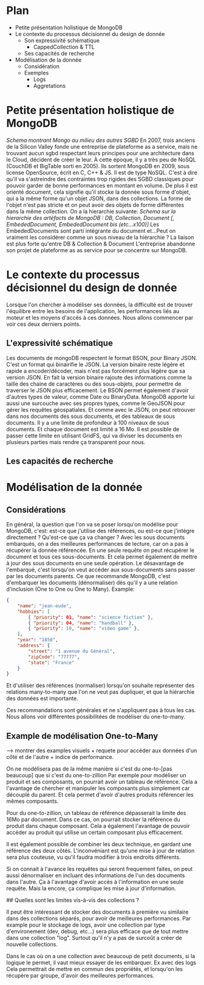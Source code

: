 # Plan
- Petite présentation holistique de MongoDB
- Le contexte du processus décisionnel du design de donnée
  - Son expressivité schématique
    - CappedCollection & TTL
  - Ses capacités de recherche
- Modélisation de la donnée
  - Considération
  - Exemples
    - Logs
    - Aggretations

# Petite présentation holistique de MongoDB

_Schema montrant Mongo au milieu des autres SGBD_
En 2007, trois anciens de la Silicon Valley fonde une entreprise de plateforme as a service, mais ne trouvant aucun sgbd respectant leurs principes pour une architecture dans le Cloud, décident de créer le leur. À cette époque, il y a très peu de NoSQL (CouchDB et BigTable sorti en 2005). Ils sortent MongoDB en 2009, sous license OpenSource, écrit en C, C++ & JS. Il est de type NoSQL. C'est à dire qu'il va s'astreindre des contraintes trop rigides des SGBD classiques pour pouvoir garder de bonne performances en montant en volume. De plus il est orienté document, cela signifie qu'il stocke la donnée sous forme d'objet, qui a la même forme qu'un objet JSON, dans des collections. La forme de l'objet n'est pas stricte et on peut avoir des objets de forme différentes dans la même collection.
On a la hierarchie suivante:
_Schema sur la hierarchie des artéfacts de MongoDB : DB, Collection, Document [, EmbededDocument, EmbededDocument bis (etc...x100)]_
Les EmbededDocuments sont parti intégrante du document et...Peut on vraiment les considérer comme un sous niveau de la hiérarchie ? La liaison est plus forte qu'entre DB & Collection & Document
L'entreprise abandonne son projet de plateforme as as service pour se concentre sur MongoDB.

# Le contexte du processus décisionnel du design de donnée

Lorsque l'on chercher à modéliser ses données, la difficulté est de trouver l'équilibre entre les besoins de l'application, les performances liés au moteur et les moyens d'accès à ces données. Nous allons commencer par voir ces deux derniers points.

## L'expressivité schématique

Les documents de mongoDB respectent le format BSON, pour Binary JSON. C'est un format qui binairifie le JSON. La version binaire reste légère et rapide a encoder/décoder, mais n'est pas forcément plus légère que sa version JSON. En fait la version binaire rajoute des informations comme la taille des chaine de caractères ou des sous-objets, pour permettre de traverser le JSON plus efficacement. Le BSON permet également d'avoir d'autres types de valeur, comme Date ou BinaryData. MongoDB apporte lui aussi une surcouche avec ses propres types, comme le GeoJSON pour gérer les requêtes géospatiales.
Et comme avec le JSON, on peut retrouver dans nos documents des sous documents, et des tableaux de sous documents. Il y a une limite de profondeur à 100 niveaux de sous documents.
Et chaque document est limité a 16 Mo. Il est possible de passer cette limite en utilisant GridFS, qui va diviser les documents en plusieurs parties mais rendre ça transparent pour nous.

## Les capacités de recherche

# Modélisation de la donnée

## Considérations

En général, la question que l'on va se poser lorsqu'on modélise pour MongoDB, c'est: est-ce que j'utilise des références, ou est-ce que j'intègre directement ?
Qu'est-ce que ça va changer ?
Avec les sous documents embarqués, on a des meilleures performances de lecture, car on a pas à récupérer la donnée référencée. En une seule requête on peut récupérer le document et tous ces sous-documents. Et cela permet également de mettre à jour des sous documents en une seule opération. Le désavantage de l'embarqué, c'est lorsqu'on veut accéder aux sous-documents sans passer par les documents parents.
Ce que recommande MongoDB, c'est d'embarquer les documents (dénormaliser) dès qu'il y a une relation d'inclusion (One to One ou One to Many).
Example:
````json
{
    "name": "jean-eude",
    "hobbies": [
        { "priority": 01, "name": "science fiction" },
        { "priority": 04, "name": "handball" },
        { "priority": 10, "name": "video game" },
    ],
    "year": "1850",
    "address": {
        "street": "1 avenue du Général",
        "zipCode": "77777",
        "state": "France"
    }
}
````
Et d'utiliser des références (normaliser) lorsqu'on souhaite représenter des relations many-to-many que l'on ne veut pas dupliquer, et que la hiérarchie des données est importante.

Ces recommandations sont générales et ne s'appliquent pas à tous les cas. Nous allons voir différentes possibilitées de modéliser du one-to-many.

## Example de modélisation One-to-Many
--> montrer des examples visuels + requete pour accéder aux données d'un côté et de l'autre + indice de performance.

On ne modélisera pas de la même manière si c'est du one-to-[pas beaucoup] que si c'est du one-to-zillion
Par exemple pour modéliser un produit et ses composants, on pourrait avoir un tableau de référence. Cela a l'avantage de chercher et manipuler les composants plus simplement car découplé du parent. Et cela permet d'avoir d'autres produits référencer les mêmes composants.

Pour du one-to-zillion, un tableau de référence dépasserait la limite des 16Mo par document. Dans ce cas, on pourrait stocker la référence du produit dans chaque composant. Cela a également l'avantage de pouvoir accéder au produit qui utilise un certain composant plus efficacement.

Il est également possible de combiner les deux technique, en gardant une référence des deux côtés. L'inconvéniant est qu'une mise à jour de relation sera plus couteuse, vu qu'il faudra modifier à trois endroits différents.

Si on connait à l'avance les requêtes qui seront frequement faites, on peut aussi dénormaliser en incluant des informations de l'un des documents dans l'autre. Ça à l'avantage d'avoir accès à l'information en une seule requête. Mais la encore, ça complique les mise à jour d'information.

## Quelles sont les limites vis-à-vis des collections ?

Il peut être intéressant de stocker des documents à première vu similaire dans des collections séparés, pour avoir de meilleures performances.
Par example pour le stockage de logs, avoir une collection par type d'environement (dev, debug, etc...) sera plus efficace que de tout mettre dans une collection "log". Surtout qu'il n'y a pas de surcoût a créer de nouvelle collections.

Dans le cas où on a une collection avec beaucoup de petit documents, si la logique le permet, il vaut mieux essayer de les embarquer.
Ex avec des logs
Cela permettrait de mettre en commun des propriétés, et lorsqu'on les récupère par groupe, d'avoir des meilleures performances.
